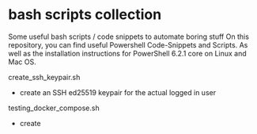# bash scripts collection

Some useful bash scripts / code snippets to automate boring stuff
On this repository, you can find useful Powershell Code-Snippets and Scripts. As well as the installation instructions for PowerShell 6.2.1 core on Linux and Mac OS.


create_ssh_keypair.sh
- create an SSH ed25519 keypair for the actual logged in user



testing_docker_compose.sh
- create
